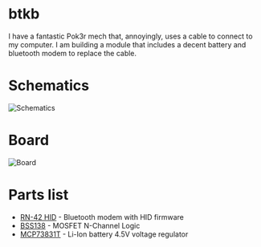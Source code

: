 # btkb

I have a fantastic Pok3r mech that, annoyingly, uses a cable to connect to my computer. I am building a module that includes a decent battery and bluetooth modem to replace the cable.

# Schematics
![Schematics](https://raw.githubusercontent.com/HokieGeek/btkb/btkb.png)

# Board
![Board](https://raw.githubusercontent.com/HokieGeek/btkb/btkb.brd.png)

# Parts list
- [RN-42 HID]() - Bluetooth modem with HID firmware
- [BSS138]() - MOSFET N-Channel Logic
- [MCP73831T]() - Li-Ion battery 4.5V voltage regulator
